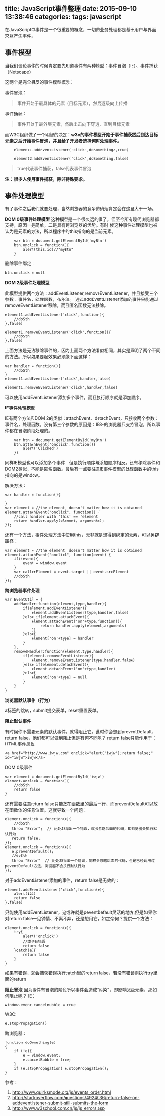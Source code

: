 title: JavaScript事件整理
date: 2015-09-10 13:38:46
categories:
tags: javascript
---
在JavaScript中事件是一个很重要的概念，一切的业务处理都是基于用户与界面交互产生事件。

事件模型
---

当我们谈论事件的时候肯定要先知道事件有两种模型：事件冒泡（IE）、事件捕获（Netscape）

这两个是完全相反的事件模型概念：

事件冒泡：

>事件开始于最具体的元素（目标元素），然后逐级向上传播

事件捕获：

>事件开始于最外层元素，然后出击向下穿透，直到目标元素

而W3C组织做了一个明智的决定：__w3c的事件模型开始于事件捕获然后到达目标元素之后开始事件冒泡，并且给了开发者选择何时处理事件。__

```
    element1.addEventListener('click',doSomething2,true)

    element2.addEventListener('click',doSomething,false)
```

>true代表事件捕获，false代表事件冒泡

__注：很少人使用事件捕获，除非特殊要求。__

事件处理模型
---

有了事件之后我们就要处理，当然浏览器的竞争的硝烟肯定会在这里大干一场。

__DOM 0级事件处理模型__
这种模型是一个很久远的事了，但至今所有现代浏览器都支持，原因一是简单，二是具有跨浏览器的优势。有时
候这种事件处理模型也被认为是元素的方法，所以程序中的this指向的是当前元素。

```
    var btn = document.getElementById('myBtn')
    btn.onclick = function(){
        alert(this.id)//"myBtn"
    }
```
删除事件绑定：
```
btn.onclick = null
```

__DOM 2级事件处理模型__

此模型提供两个方法：addEventListener,removeEventListener，并且接受三个参数：事件名，处理函数，布尔值。
通过addEventListener添加的事件只能通过removeEventListener移除，而且匿名函数无法移除。

```
element1.addEventListener('click',function(){
    //doSth
},false)

element1.removeEventListener('click',function(){
    //doSth
},false)

```
上面方法是无法移除事件的，因为上面两个方法看似相同，其实是声明了两个不同的方法。所以如果要起效果必须像下面这样：

```
var handler = function(){
    //doSth
}
element1.addEventListener('click',handler,false)

element1.removeEventListener('click',handler,false)

```
可以使用addEventListener添加多个事件，而且执行顺序就是添加顺序。

__IE事件处理模型__

IE有两个方法和DOM 2的类似：attachEvent、detachEvent，只接收两个参数：事件名，处理函数。没有第三个参数的原因是：IE8-的浏览器只支持冒泡，所以事件都在冒泡阶段处理的。

```
    var btn = document.getElementById('myBtn')
    btn.attachEvent('onclick',function(){
        alert('Clicked')
    })
```
同样IE模型也可以添加多个事件，但是执行顺序与添加顺序相反。还有移除事件和DOM2类似，不能是匿名函数。最后有一点要注意IE事件模型的处理函数中的this指向的是window。

解决方法：

```
var handler = function(){
    
}
var element = //the element, doesn't matter how it is obtained
element.attachEvent("onclick", function() {
    //call handler with 'this' == 'element'
    return handler.apply(element, arguments);
});
```
还有一个方法，事件处理方法中使用this，无非就是想得到绑定的元素，可以另辟蹊径：
```
var element = //the element, doesn't matter how it is obtained
element.attachEvent("onclick", function(event) {
    if(!event){
        event = window.event
    }
    var callerElement = event.target || event.srcElement
    //doSth
});
```

__跨浏览器事件处理__
```
var EventUtil = {
    addHandler:function(element,type,handler){
        if(element.addEventListener){
            element.addEventListener(type,handler,false)
        }else if(element.attachEvent){
            element.attachEvent('on'+type,function(){
                return handler.apply(element,arguments)
            })
        }else{
            element['on'+type] = handler
        }
    },
    removeHandler:function(element,type,handler){
        if(element.removeEventListener){
            element.removeEventListener(type,handler,false)
        }else if(element.detachEvent){
            element.detachEvent('on'+type,handler)
        }else{
            element['on'+type] = null
        }
    }
}
```
__浏览器默认事件（行为）__

a标签的跳转，submit提交表单，reset重置表单。

__阻止默认事件__

有时候你不需要元素的默认事件，就得阻止它。此时你会想到preventDefault、return false，他们都可以做到阻止但是有何不同呢？
return false只能作用于：
HTML事件属性

```
<a href="http://www.iwjw.com" onclick="alert('iwjw');return false;" id="iwjw">iwjw</a>
```
DOM 0级事件
```
var element = document.getElementById('iwjw')
element.onclick = function(){
    //doSth
    return false
}
```
还有需要注意return false只能放在函数里的最后一行，而preventDefault可以放在函数体的任意位置。这就导致一个问题：
```
element.onclick = function(e){
    //doSth
   throw "Error";  // 此处JS抛出一个错误，就会忽略后面的代码，即浏览器会执行默认行为
   return false;
});
element.onclick = function(e){
   e.preventDefault();
   //doSth
   throw "Error"  // 此处JS抛出一个错误，同样会忽略后面的代码，但是已经调用过peventDefault方法，浏览器不会执行默认行为
});
```
对于addEventListener添加的事件，return false是无效的：
```
element.addEventListener('click',function(e){
    alert(123)
    return false
},false)
```
只能使用addEventListener，这或许就是peventDefault灵活的地方,但是如果你对return false一见钟情、不离不弃，还是想用它，如之奈何？提供一个方法：
```
element.onclick = function(e){
    try{
        alert('onclick')
        //或许有错误
        return false
    }catch(e){
        return false
    }
}
```
如果有错误，就会捕获错误执行catch里的return false，若没有错误则执行try里面的return 

__阻止冒泡__
因为事件有冒泡的阶段所以事件会造成“污染”，即影响父级元素，那如何阻止呢？
IE：
```
window.event.cancelBubble = true
```
W3C:
```
e.stopPropagation()
```
跨浏览器：
```
function doSomething(e)
{
    if (!e){
        e = window.event;
        e.cancelBubble = true;
    } 
    if (e.stopPropagation) e.stopPropagation();
}
```
参考：

1. http://www.quirksmode.org/js/events_order.html
2. http://stackoverflow.com/questions/4924036/return-false-on-addeventlistener-submit-still-submits-the-form
3. http://www.w3school.com.cn/js/js_errors.asp